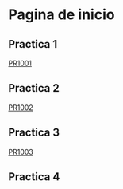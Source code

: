 # Pagina de inicio

## Practica 1 
[PR1001](PR1001/pr1001.md)
## Practica 2 
[PR1002](PR1002/)
## Practica 3 
[PR1003](PR1003/)
## Practica 4 